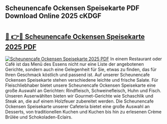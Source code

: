 ## Scheunencafe Ockensen Speisekarte PDF Download Online 2025 cKDGF

# <h2><a href="http://gc6jemj.nevu.top/?p=Scheunencafe+Ockensen+Speisekarte">🔗 👉🔴 Scheunencafe Ockensen Speisekarte 2025 PDF</a></h2>

[![Scheunencafe Ockensen Speisekarte 2025 PDF](https://i.imgur.com/dBaPXMq.png)](http://gc6jemj.nevu.top/?p=Scheunencafe+Ockensen+Speisekarte)
In einem Restaurant oder Café ist das Menü des Essens nicht nur eine Liste der angebotenen Gerichte, sondern auch eine Gelegenheit für Sie, etwas zu finden, das für Ihren Geschmack köstlich und passend ist. Auf unserer Scheunencafe Ockensen Speisekarte stehen verschiedene leichte und frische Salate. Für Fleischliebhaber bietet unsere Scheunencafe Ockensen Speisekarte eine große Auswahl an Gerichten: Rindfleisch, Schweinefleisch, Huhn und Fisch. Unseren Auserwählten bieten wir Gourmet-Gerichte wie Schaschlik und Steak an, die auf einem Holzfeuer zubereitet werden. Die Scheunencafe Ockensen Speisekarte unserer Cafeteria bietet eine große Auswahl an Desserts, von traditionellen Kuchen und Kuchen bis hin zu erlesenen Crème Brûlée und Schokoladen-Eclairs.
